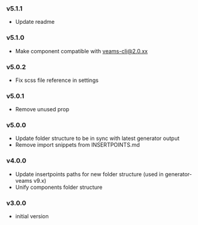 ### v5.1.1
- Update readme

### v5.1.0
- Make component compatible with veams-cli@2.0.xx

### v5.0.2
- Fix scss file reference in settings 

### v5.0.1
- Remove unused prop

### v5.0.0
- Update folder structure to be in sync with latest generator output
- Remove import snippets from INSERTPOINTS.md

### v4.0.0
- Update insertpoints paths for new folder structure (used in generator-veams v9.x)
- Unify components folder structure

### v3.0.0
- initial version